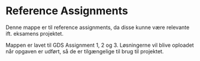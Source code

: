 # Reference Assignments

Denne mappe er til reference assignments, da disse kunne være relevante ift. eksamens projektet.

Mappen er lavet til GDS Assignment 1, 2 og 3. Løsningerne vil blive oploadet når opgaven er udført, så de er tilgængelige til brug til projektet.

